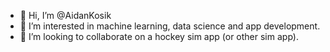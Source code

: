 - 👋 Hi, I’m @AidanKosik
- 👀 I’m interested in machine learning, data science and app development.
- 💞️ I’m looking to collaborate on a hockey sim app (or other sim app).

<!---
AidanKosik/AidanKosik is a ✨ special ✨ repository because its `README.md` (this file) appears on your GitHub profile.
You can click the Preview link to take a look at your changes.
--->
